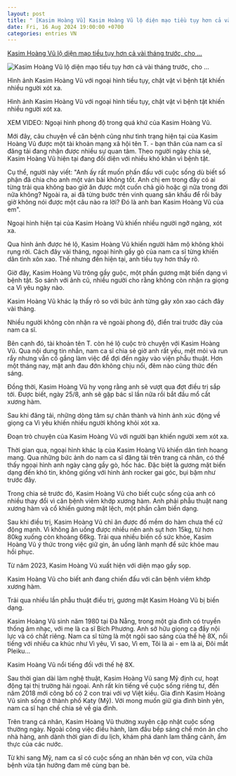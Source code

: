 ```yaml
---
layout: post
title: " [Kasim Hoàng Vũ] Kasim Hoàng Vũ lộ diện mạo tiều tụy hơn cả vài tháng trước, cho ..."
date: Fri, 16 Aug 2024 19:00:00 +0700
categories: entries VN
---
```

[Kasim Hoàng Vũ lộ diện mạo tiều tụy hơn cả vài tháng trước, cho ...](https://eva.vn/lang-sao/kasim-hoang-vu-lo-dien-mao-tieu-tuy-hon-ca-vai-thang-truoc-cho-biet-sap-phai-mo-cat-xuong-ham-vi-qua-dau-don-c20a605637.html)

![Kasim Hoàng Vũ lộ diện mạo tiều tụy hơn cả vài tháng trước, cho ...](https://cdn.eva.vn/upload/3-2024/images/thamnnk/img-social-uploadbtv-thumb--2--9--1723805909-438-width1200height628-watermark.jpg)

Hình ảnh Kasim Hoàng Vũ với ngoại hình tiều tụy, chật vật vì bệnh tật khiến nhiều người xót xa.

Hình ảnh Kasim Hoàng Vũ với ngoại hình tiều tụy, chật vật vì bệnh tật khiến nhiều người xót xa.

XEM VIDEO: Ngoại hình phong độ trong quá khứ của Kasim Hoàng Vũ.

Mới đây, câu chuyện về căn bệnh cũng như tình trạng hiện tại của Kasim Hoàng Vũ được một tài khoản mạng xã hội tên T. - bạn thân của nam ca sĩ đăng tải đang nhận được nhiều sự quan tâm. Theo người ngày chia sẻ, Kasim Hoàng Vũ hiện tại đang đối diện với nhiều khó khăn vì bệnh tật.

Cụ thể, người này viết: "Anh ấy rất muốn phấn đấu với cuộc sống dù biết số phận đã chia cho anh một ván bài không tốt. Anh chị em trong đây có ai từng trải qua không bao giờ ăn được một cuốn chả giò hoặc gì nữa trong đời nữa không? Ngoài ra, ai đã từng bước trên vinh quang sân khấu để rồi bây giờ không nói được một câu nào ra lời? Đó là anh ban Kasim Hoàng Vũ của em".

Ngoại hình hiện tại của Kasim Hoàng Vũ khiến nhiều người ngỡ ngàng, xót xa.

Qua hình ảnh được hé lộ, Kasim Hoàng Vũ khiến người hâm mộ không khỏi rụng rời. Cách đây vài tháng, ngoại hình gầy gò của nam ca sĩ từng khiến dân tình xôn xao. Thế nhưng đến hiện tại, anh tiều tụy hơn thấy rõ.

Giờ đây, Kasim Hoàng Vũ trông gầy guộc, một phần gương mặt biến dạng vì bệnh tật. So sánh với ảnh cũ, nhiều người cho rằng không còn nhận ra giọng ca Vì yêu ngày nào.

Kasim Hoàng Vũ khác lạ thấy rõ so với bức ảnh từng gây xôn xao cách đây vài tháng.

Nhiều người không còn nhận ra vẻ ngoài phong độ, điển trai trước đây của nam ca sĩ.

Bên cạnh đó, tài khoản tên T. còn hé lộ cuộc trò chuyện với Kasim Hoàng Vũ. Qua nội dung tin nhắn, nam ca sĩ chia sẻ giờ anh rất yếu, mệt mỏi và run rẩy nhưng vẫn cố gắng làm việc để đợi đến ngày vào viện phẫu thuật. Hơn một tháng nay, mặt anh đau đớn không chịu nổi, đêm nào cũng thức đến sáng.

Đồng thời, Kasim Hoàng Vũ hy vọng rằng anh sẽ vượt qua đợt điều trị sắp tới. Được biết, ngày 25/8, anh sẽ gặp bác sĩ lần nữa rồi bắt đầu mổ cắt xương hàm.

Sau khi đăng tải, những dòng tâm sự chân thành và hình ảnh xúc động về giọng ca Vì yêu khiến nhiều người không khỏi xót xa.

Đoạn trò chuyện của Kasim Hoàng Vũ với người bạn khiến người xem xót xa.

Thời gian qua, ngoại hình khác lạ của Kasim Hoàng Vũ khiến dân tình hoang mang. Qua những bức ảnh do nam ca sĩ đăng tải trên trang cá nhân, có thể thấy ngoại hình anh ngày càng gầy gò, hốc hác. Đặc biệt là gương mặt biến dạng đến khó tin, không giống với hình ảnh rocker gai góc, bụi bặm như trước đây.

Trong chia sẻ trước đó, Kasim Hoàng Vũ cho biết cuộc sống của anh có nhiều thay đổi vì căn bệnh viêm khớp xương hàm. Anh phải phẫu thuật nang xương hàm và cổ khiến gương mặt lệch, một phần cằm biến dạng.

Sau khi điều trị, Kasim Hoàng Vũ chỉ ăn được đồ mềm do hàm chưa thể cử động mạnh. Vì không ăn uống được nhiều nên anh sụt hơn 15kg, từ hơn 80kg xuống còn khoảng 66kg. Trải qua nhiều biến cố sức khỏe, Kasim Hoàng Vũ ý thức trong việc giữ gìn, ăn uống lành mạnh để sức khỏe mau hồi phục.

Từ năm 2023, Kasim Hoàng Vũ xuất hiện với diện mạo gầy sọp.

Kasim Hoàng Vũ cho biết anh đang chiến đấu với căn bệnh viêm khớp xương hàm.

Trải qua nhiều lần phẫu thuật điều trị, gương mặt Kasim Hoàng Vũ bị biến dạng.

Kasim Hoàng Vũ sinh năm 1980 tại Đà Nẵng, trong một gia đình có truyền thống âm nhạc, với mẹ là ca sĩ Bích Phương. Anh sở hữu giọng ca đầy nội lực và có chất riêng. Nam ca sĩ từng là một ngôi sao sáng của thế hệ 8X, nổi tiếng với nhiều ca khúc như Vì yêu, Vì sao, Vì em, Tôi là ai - em là ai, Đôi mắt Pleiku...

Kasim Hoàng Vũ nổi tiếng đối với thế hệ 8X.

Sau thời gian dài làm nghệ thuật, Kasim Hoàng Vũ sang Mỹ định cư, hoạt động tại thị trường hải ngoại. Anh rất kín tiếng về cuộc sống riêng tư, đến năm 2018 mới công bố có 2 con trai với vợ Việt kiều. Gia đình Kasim Hoàng Vũ sinh sống ở thành phố Katy (Mỹ). Với mong muốn giữ gia đình bình yên, nam ca sĩ hạn chế chia sẻ về gia đình.

Trên trang cá nhân, Kasim Hoàng Vũ thường xuyên cập nhật cuộc sống thường ngày. Ngoài công việc điều hành, làm đầu bếp sáng chế món ăn cho nhà hàng, anh dành thời gian đi du lịch, khám phá danh lam thắng cảnh, ẩm thực của các nước.

Từ khi sang Mỹ, nam ca sĩ có cuộc sống an nhàn bên vợ con, vừa chữa bệnh vừa tận hưởng đam mê cùng bạn bè.

